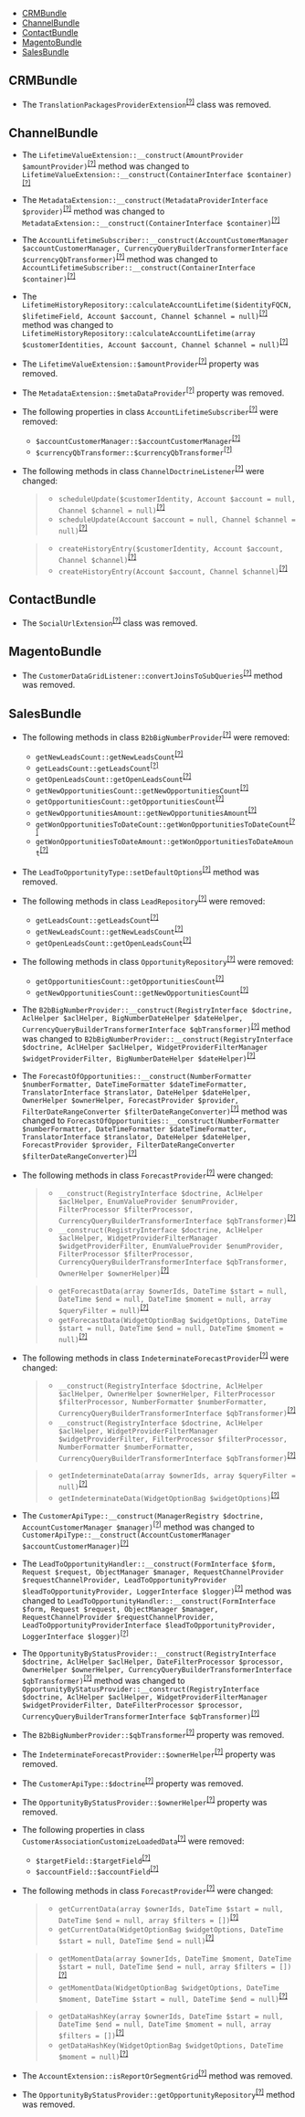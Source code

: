 - [CRMBundle](#crmbundle)
- [ChannelBundle](#channelbundle)
- [ContactBundle](#contactbundle)
- [MagentoBundle](#magentobundle)
- [SalesBundle](#salesbundle)

CRMBundle
---------
* The `TranslationPackagesProviderExtension`<sup>[[?]](https://github.com/oroinc/crm/tree/2.0/src/Oro/Bundle/CRMBundle/Provider/TranslationPackagesProviderExtension.php#L9 "Oro\Bundle\CRMBundle\Provider\TranslationPackagesProviderExtension")</sup> class was removed.

ChannelBundle
-------------
* The `LifetimeValueExtension::__construct(AmountProvider $amountProvider)`<sup>[[?]](https://github.com/oroinc/crm/tree/2.0/src/Oro/Bundle/ChannelBundle/Twig/LifetimeValueExtension.php#L19 "Oro\Bundle\ChannelBundle\Twig\LifetimeValueExtension")</sup> method was changed to `LifetimeValueExtension::__construct(ContainerInterface $container)`<sup>[[?]](https://github.com/oroinc/crm/tree/2.1/src/Oro/Bundle/ChannelBundle/Twig/LifetimeValueExtension.php#L21 "Oro\Bundle\ChannelBundle\Twig\LifetimeValueExtension")</sup>
* The `MetadataExtension::__construct(MetadataProviderInterface $provider)`<sup>[[?]](https://github.com/oroinc/crm/tree/2.0/src/Oro/Bundle/ChannelBundle/Twig/MetadataExtension.php#L17 "Oro\Bundle\ChannelBundle\Twig\MetadataExtension")</sup> method was changed to `MetadataExtension::__construct(ContainerInterface $container)`<sup>[[?]](https://github.com/oroinc/crm/tree/2.1/src/Oro/Bundle/ChannelBundle/Twig/MetadataExtension.php#L19 "Oro\Bundle\ChannelBundle\Twig\MetadataExtension")</sup>
* The `AccountLifetimeSubscriber::__construct(AccountCustomerManager $accountCustomerManager, CurrencyQueryBuilderTransformerInterface $currencyQbTransformer)`<sup>[[?]](https://github.com/oroinc/crm/tree/2.0/src/Oro/Bundle/ChannelBundle/EventListener/AccountLifetimeSubscriber.php#L31 "Oro\Bundle\ChannelBundle\EventListener\AccountLifetimeSubscriber")</sup> method was changed to `AccountLifetimeSubscriber::__construct(ContainerInterface $container)`<sup>[[?]](https://github.com/oroinc/crm/tree/2.1/src/Oro/Bundle/ChannelBundle/EventListener/AccountLifetimeSubscriber.php#L37 "Oro\Bundle\ChannelBundle\EventListener\AccountLifetimeSubscriber")</sup>
* The `LifetimeHistoryRepository::calculateAccountLifetime($identityFQCN, $lifetimeField, Account $account, Channel $channel = null)`<sup>[[?]](https://github.com/oroinc/crm/tree/2.0/src/Oro/Bundle/ChannelBundle/Entity/Repository/LifetimeHistoryRepository.php#L25 "Oro\Bundle\ChannelBundle\Entity\Repository\LifetimeHistoryRepository")</sup> method was changed to `LifetimeHistoryRepository::calculateAccountLifetime(array $customerIdentities, Account $account, Channel $channel = null)`<sup>[[?]](https://github.com/oroinc/crm/tree/2.1/src/Oro/Bundle/ChannelBundle/Entity/Repository/LifetimeHistoryRepository.php#L24 "Oro\Bundle\ChannelBundle\Entity\Repository\LifetimeHistoryRepository")</sup>
* The `LifetimeValueExtension::$amountProvider`<sup>[[?]](https://github.com/oroinc/crm/tree/2.0/src/Oro/Bundle/ChannelBundle/Twig/LifetimeValueExtension.php#L14 "Oro\Bundle\ChannelBundle\Twig\LifetimeValueExtension::$amountProvider")</sup> property was removed.
* The `MetadataExtension::$metaDataProvider`<sup>[[?]](https://github.com/oroinc/crm/tree/2.0/src/Oro/Bundle/ChannelBundle/Twig/MetadataExtension.php#L12 "Oro\Bundle\ChannelBundle\Twig\MetadataExtension::$metaDataProvider")</sup> property was removed.
* The following properties in class `AccountLifetimeSubscriber`<sup>[[?]](https://github.com/oroinc/crm/tree/2.0/src/Oro/Bundle/ChannelBundle/EventListener/AccountLifetimeSubscriber.php#L19 "Oro\Bundle\ChannelBundle\EventListener\AccountLifetimeSubscriber")</sup> were removed:
   - `$accountCustomerManager::$accountCustomerManager`<sup>[[?]](https://github.com/oroinc/crm/tree/2.0/src/Oro/Bundle/ChannelBundle/EventListener/AccountLifetimeSubscriber.php#L19 "Oro\Bundle\ChannelBundle\EventListener\AccountLifetimeSubscriber::$accountCustomerManager")</sup>
   - `$currencyQbTransformer::$currencyQbTransformer`<sup>[[?]](https://github.com/oroinc/crm/tree/2.0/src/Oro/Bundle/ChannelBundle/EventListener/AccountLifetimeSubscriber.php#L22 "Oro\Bundle\ChannelBundle\EventListener\AccountLifetimeSubscriber::$currencyQbTransformer")</sup>
* The following methods in class `ChannelDoctrineListener`<sup>[[?]](https://github.com/oroinc/crm/tree/2.1/src/Oro/Bundle/ChannelBundle/EventListener/ChannelDoctrineListener.php#L211 "Oro\Bundle\ChannelBundle\EventListener\ChannelDoctrineListener")</sup> were changed:
  > - `scheduleUpdate($customerIdentity, Account $account = null, Channel $channel = null)`<sup>[[?]](https://github.com/oroinc/crm/tree/2.0/src/Oro/Bundle/ChannelBundle/EventListener/ChannelDoctrineListener.php#L218 "Oro\Bundle\ChannelBundle\EventListener\ChannelDoctrineListener")</sup>
  > - `scheduleUpdate(Account $account = null, Channel $channel = null)`<sup>[[?]](https://github.com/oroinc/crm/tree/2.1/src/Oro/Bundle/ChannelBundle/EventListener/ChannelDoctrineListener.php#L211 "Oro\Bundle\ChannelBundle\EventListener\ChannelDoctrineListener")</sup>

  > - `createHistoryEntry($customerIdentity, Account $account, Channel $channel)`<sup>[[?]](https://github.com/oroinc/crm/tree/2.0/src/Oro/Bundle/ChannelBundle/EventListener/ChannelDoctrineListener.php#L255 "Oro\Bundle\ChannelBundle\EventListener\ChannelDoctrineListener")</sup>
  > - `createHistoryEntry(Account $account, Channel $channel)`<sup>[[?]](https://github.com/oroinc/crm/tree/2.1/src/Oro/Bundle/ChannelBundle/EventListener/ChannelDoctrineListener.php#L247 "Oro\Bundle\ChannelBundle\EventListener\ChannelDoctrineListener")</sup>


ContactBundle
-------------
* The `SocialUrlExtension`<sup>[[?]](https://github.com/oroinc/crm/tree/2.0/src/Oro/Bundle/ContactBundle/Twig/SocialUrlExtension.php#L7 "Oro\Bundle\ContactBundle\Twig\SocialUrlExtension")</sup> class was removed.

MagentoBundle
-------------
* The `CustomerDataGridListener::convertJoinsToSubQueries`<sup>[[?]](https://github.com/oroinc/crm/tree/2.0/src/Oro/Bundle/MagentoBundle/EventListener/CustomerDataGridListener.php#L77 "Oro\Bundle\MagentoBundle\EventListener\CustomerDataGridListener::convertJoinsToSubQueries")</sup> method was removed.

SalesBundle
-----------
* The following methods in class `B2bBigNumberProvider`<sup>[[?]](https://github.com/oroinc/crm/tree/2.0/src/Oro/Bundle/SalesBundle/Provider/B2bBigNumberProvider.php#L49 "Oro\Bundle\SalesBundle\Provider\B2bBigNumberProvider")</sup> were removed:
   - `getNewLeadsCount::getNewLeadsCount`<sup>[[?]](https://github.com/oroinc/crm/tree/2.0/src/Oro/Bundle/SalesBundle/Provider/B2bBigNumberProvider.php#L49 "Oro\Bundle\SalesBundle\Provider\B2bBigNumberProvider::getNewLeadsCount")</sup>
   - `getLeadsCount::getLeadsCount`<sup>[[?]](https://github.com/oroinc/crm/tree/2.0/src/Oro/Bundle/SalesBundle/Provider/B2bBigNumberProvider.php#L64 "Oro\Bundle\SalesBundle\Provider\B2bBigNumberProvider::getLeadsCount")</sup>
   - `getOpenLeadsCount::getOpenLeadsCount`<sup>[[?]](https://github.com/oroinc/crm/tree/2.0/src/Oro/Bundle/SalesBundle/Provider/B2bBigNumberProvider.php#L79 "Oro\Bundle\SalesBundle\Provider\B2bBigNumberProvider::getOpenLeadsCount")</sup>
   - `getNewOpportunitiesCount::getNewOpportunitiesCount`<sup>[[?]](https://github.com/oroinc/crm/tree/2.0/src/Oro/Bundle/SalesBundle/Provider/B2bBigNumberProvider.php#L92 "Oro\Bundle\SalesBundle\Provider\B2bBigNumberProvider::getNewOpportunitiesCount")</sup>
   - `getOpportunitiesCount::getOpportunitiesCount`<sup>[[?]](https://github.com/oroinc/crm/tree/2.0/src/Oro/Bundle/SalesBundle/Provider/B2bBigNumberProvider.php#L107 "Oro\Bundle\SalesBundle\Provider\B2bBigNumberProvider::getOpportunitiesCount")</sup>
   - `getNewOpportunitiesAmount::getNewOpportunitiesAmount`<sup>[[?]](https://github.com/oroinc/crm/tree/2.0/src/Oro/Bundle/SalesBundle/Provider/B2bBigNumberProvider.php#L122 "Oro\Bundle\SalesBundle\Provider\B2bBigNumberProvider::getNewOpportunitiesAmount")</sup>
   - `getWonOpportunitiesToDateCount::getWonOpportunitiesToDateCount`<sup>[[?]](https://github.com/oroinc/crm/tree/2.0/src/Oro/Bundle/SalesBundle/Provider/B2bBigNumberProvider.php#L138 "Oro\Bundle\SalesBundle\Provider\B2bBigNumberProvider::getWonOpportunitiesToDateCount")</sup>
   - `getWonOpportunitiesToDateAmount::getWonOpportunitiesToDateAmount`<sup>[[?]](https://github.com/oroinc/crm/tree/2.0/src/Oro/Bundle/SalesBundle/Provider/B2bBigNumberProvider.php#L153 "Oro\Bundle\SalesBundle\Provider\B2bBigNumberProvider::getWonOpportunitiesToDateAmount")</sup>
* The `LeadToOpportunityType::setDefaultOptions`<sup>[[?]](https://github.com/oroinc/crm/tree/2.0/src/Oro/Bundle/SalesBundle/Form/Type/LeadToOpportunityType.php#L33 "Oro\Bundle\SalesBundle\Form\Type\LeadToOpportunityType::setDefaultOptions")</sup> method was removed.
* The following methods in class `LeadRepository`<sup>[[?]](https://github.com/oroinc/crm/tree/2.0/src/Oro/Bundle/SalesBundle/Entity/Repository/LeadRepository.php#L146 "Oro\Bundle\SalesBundle\Entity\Repository\LeadRepository")</sup> were removed:
   - `getLeadsCount::getLeadsCount`<sup>[[?]](https://github.com/oroinc/crm/tree/2.0/src/Oro/Bundle/SalesBundle/Entity/Repository/LeadRepository.php#L146 "Oro\Bundle\SalesBundle\Entity\Repository\LeadRepository::getLeadsCount")</sup>
   - `getNewLeadsCount::getNewLeadsCount`<sup>[[?]](https://github.com/oroinc/crm/tree/2.0/src/Oro/Bundle/SalesBundle/Entity/Repository/LeadRepository.php#L163 "Oro\Bundle\SalesBundle\Entity\Repository\LeadRepository::getNewLeadsCount")</sup>
   - `getOpenLeadsCount::getOpenLeadsCount`<sup>[[?]](https://github.com/oroinc/crm/tree/2.0/src/Oro/Bundle/SalesBundle/Entity/Repository/LeadRepository.php#L176 "Oro\Bundle\SalesBundle\Entity\Repository\LeadRepository::getOpenLeadsCount")</sup>
* The following methods in class `OpportunityRepository`<sup>[[?]](https://github.com/oroinc/crm/tree/2.0/src/Oro/Bundle/SalesBundle/Entity/Repository/OpportunityRepository.php#L362 "Oro\Bundle\SalesBundle\Entity\Repository\OpportunityRepository")</sup> were removed:
   - `getOpportunitiesCount::getOpportunitiesCount`<sup>[[?]](https://github.com/oroinc/crm/tree/2.0/src/Oro/Bundle/SalesBundle/Entity/Repository/OpportunityRepository.php#L362 "Oro\Bundle\SalesBundle\Entity\Repository\OpportunityRepository::getOpportunitiesCount")</sup>
   - `getNewOpportunitiesCount::getNewOpportunitiesCount`<sup>[[?]](https://github.com/oroinc/crm/tree/2.0/src/Oro/Bundle/SalesBundle/Entity/Repository/OpportunityRepository.php#L381 "Oro\Bundle\SalesBundle\Entity\Repository\OpportunityRepository::getNewOpportunitiesCount")</sup>
* The `B2bBigNumberProvider::__construct(RegistryInterface $doctrine, AclHelper $aclHelper, BigNumberDateHelper $dateHelper, CurrencyQueryBuilderTransformerInterface $qbTransformer)`<sup>[[?]](https://github.com/oroinc/crm/tree/2.0/src/Oro/Bundle/SalesBundle/Provider/B2bBigNumberProvider.php#L31 "Oro\Bundle\SalesBundle\Provider\B2bBigNumberProvider")</sup> method was changed to `B2bBigNumberProvider::__construct(RegistryInterface $doctrine, AclHelper $aclHelper, WidgetProviderFilterManager $widgetProviderFilter, BigNumberDateHelper $dateHelper)`<sup>[[?]](https://github.com/oroinc/crm/tree/2.1/src/Oro/Bundle/SalesBundle/Provider/B2bBigNumberProvider.php#L35 "Oro\Bundle\SalesBundle\Provider\B2bBigNumberProvider")</sup>
* The `ForecastOfOpportunities::__construct(NumberFormatter $numberFormatter, DateTimeFormatter $dateTimeFormatter, TranslatorInterface $translator, DateHelper $dateHelper, OwnerHelper $ownerHelper, ForecastProvider $provider, FilterDateRangeConverter $filterDateRangeConverter)`<sup>[[?]](https://github.com/oroinc/crm/tree/2.0/src/Oro/Bundle/SalesBundle/Provider/ForecastOfOpportunities.php#L52 "Oro\Bundle\SalesBundle\Provider\ForecastOfOpportunities")</sup> method was changed to `ForecastOfOpportunities::__construct(NumberFormatter $numberFormatter, DateTimeFormatter $dateTimeFormatter, TranslatorInterface $translator, DateHelper $dateHelper, ForecastProvider $provider, FilterDateRangeConverter $filterDateRangeConverter)`<sup>[[?]](https://github.com/oroinc/crm/tree/2.1/src/Oro/Bundle/SalesBundle/Provider/ForecastOfOpportunities.php#L50 "Oro\Bundle\SalesBundle\Provider\ForecastOfOpportunities")</sup>
* The following methods in class `ForecastProvider`<sup>[[?]](https://github.com/oroinc/crm/tree/2.1/src/Oro/Bundle/SalesBundle/Provider/Opportunity/ForecastProvider.php#L67 "Oro\Bundle\SalesBundle\Provider\Opportunity\ForecastProvider")</sup> were changed:
  > - `__construct(RegistryInterface $doctrine, AclHelper $aclHelper, EnumValueProvider $enumProvider, FilterProcessor $filterProcessor, CurrencyQueryBuilderTransformerInterface $qbTransformer)`<sup>[[?]](https://github.com/oroinc/crm/tree/2.0/src/Oro/Bundle/SalesBundle/Provider/Opportunity/ForecastProvider.php#L58 "Oro\Bundle\SalesBundle\Provider\Opportunity\ForecastProvider")</sup>
  > - `__construct(RegistryInterface $doctrine, AclHelper $aclHelper, WidgetProviderFilterManager $widgetProviderFilter, EnumValueProvider $enumProvider, FilterProcessor $filterProcessor, CurrencyQueryBuilderTransformerInterface $qbTransformer, OwnerHelper $ownerHelper)`<sup>[[?]](https://github.com/oroinc/crm/tree/2.1/src/Oro/Bundle/SalesBundle/Provider/Opportunity/ForecastProvider.php#L67 "Oro\Bundle\SalesBundle\Provider\Opportunity\ForecastProvider")</sup>

  > - `getForecastData(array $ownerIds, DateTime $start = null, DateTime $end = null, DateTime $moment = null, array $queryFilter = null)`<sup>[[?]](https://github.com/oroinc/crm/tree/2.0/src/Oro/Bundle/SalesBundle/Provider/Opportunity/ForecastProvider.php#L81 "Oro\Bundle\SalesBundle\Provider\Opportunity\ForecastProvider")</sup>
  > - `getForecastData(WidgetOptionBag $widgetOptions, DateTime $start = null, DateTime $end = null, DateTime $moment = null)`<sup>[[?]](https://github.com/oroinc/crm/tree/2.1/src/Oro/Bundle/SalesBundle/Provider/Opportunity/ForecastProvider.php#L93 "Oro\Bundle\SalesBundle\Provider\Opportunity\ForecastProvider")</sup>

* The following methods in class `IndeterminateForecastProvider`<sup>[[?]](https://github.com/oroinc/crm/tree/2.1/src/Oro/Bundle/SalesBundle/Provider/Opportunity/IndeterminateForecastProvider.php#L48 "Oro\Bundle\SalesBundle\Provider\Opportunity\IndeterminateForecastProvider")</sup> were changed:
  > - `__construct(RegistryInterface $doctrine, AclHelper $aclHelper, OwnerHelper $ownerHelper, FilterProcessor $filterProcessor, NumberFormatter $numberFormatter, CurrencyQueryBuilderTransformerInterface $qbTransformer)`<sup>[[?]](https://github.com/oroinc/crm/tree/2.0/src/Oro/Bundle/SalesBundle/Provider/Opportunity/IndeterminateForecastProvider.php#L47 "Oro\Bundle\SalesBundle\Provider\Opportunity\IndeterminateForecastProvider")</sup>
  > - `__construct(RegistryInterface $doctrine, AclHelper $aclHelper, WidgetProviderFilterManager $widgetProviderFilter, FilterProcessor $filterProcessor, NumberFormatter $numberFormatter, CurrencyQueryBuilderTransformerInterface $qbTransformer)`<sup>[[?]](https://github.com/oroinc/crm/tree/2.1/src/Oro/Bundle/SalesBundle/Provider/Opportunity/IndeterminateForecastProvider.php#L48 "Oro\Bundle\SalesBundle\Provider\Opportunity\IndeterminateForecastProvider")</sup>

  > - `getIndeterminateData(array $ownerIds, array $queryFilter = null)`<sup>[[?]](https://github.com/oroinc/crm/tree/2.0/src/Oro/Bundle/SalesBundle/Provider/Opportunity/IndeterminateForecastProvider.php#L87 "Oro\Bundle\SalesBundle\Provider\Opportunity\IndeterminateForecastProvider")</sup>
  > - `getIndeterminateData(WidgetOptionBag $widgetOptions)`<sup>[[?]](https://github.com/oroinc/crm/tree/2.1/src/Oro/Bundle/SalesBundle/Provider/Opportunity/IndeterminateForecastProvider.php#L84 "Oro\Bundle\SalesBundle\Provider\Opportunity\IndeterminateForecastProvider")</sup>

* The `CustomerApiType::__construct(ManagerRegistry $doctrine, AccountCustomerManager $manager)`<sup>[[?]](https://github.com/oroinc/crm/tree/2.0/src/Oro/Bundle/SalesBundle/Form/Type/CustomerApiType.php#L29 "Oro\Bundle\SalesBundle\Form\Type\CustomerApiType")</sup> method was changed to `CustomerApiType::__construct(AccountCustomerManager $accountCustomerManager)`<sup>[[?]](https://github.com/oroinc/crm/tree/2.1/src/Oro/Bundle/SalesBundle/Form/Type/CustomerApiType.php#L20 "Oro\Bundle\SalesBundle\Form\Type\CustomerApiType")</sup>
* The `LeadToOpportunityHandler::__construct(FormInterface $form, Request $request, ObjectManager $manager, RequestChannelProvider $requestChannelProvider, LeadToOpportunityProvider $leadToOpportunityProvider, LoggerInterface $logger)`<sup>[[?]](https://github.com/oroinc/crm/tree/2.0/src/Oro/Bundle/SalesBundle/Form/Handler/LeadToOpportunityHandler.php#L25 "Oro\Bundle\SalesBundle\Form\Handler\LeadToOpportunityHandler")</sup> method was changed to `LeadToOpportunityHandler::__construct(FormInterface $form, Request $request, ObjectManager $manager, RequestChannelProvider $requestChannelProvider, LeadToOpportunityProviderInterface $leadToOpportunityProvider, LoggerInterface $logger)`<sup>[[?]](https://github.com/oroinc/crm/tree/2.1/src/Oro/Bundle/SalesBundle/Form/Handler/LeadToOpportunityHandler.php#L25 "Oro\Bundle\SalesBundle\Form\Handler\LeadToOpportunityHandler")</sup>
* The `OpportunityByStatusProvider::__construct(RegistryInterface $doctrine, AclHelper $aclHelper, DateFilterProcessor $processor, OwnerHelper $ownerHelper, CurrencyQueryBuilderTransformerInterface $qbTransformer)`<sup>[[?]](https://github.com/oroinc/crm/tree/2.0/src/Oro/Bundle/SalesBundle/Dashboard/Provider/OpportunityByStatusProvider.php#L41 "Oro\Bundle\SalesBundle\Dashboard\Provider\OpportunityByStatusProvider")</sup> method was changed to `OpportunityByStatusProvider::__construct(RegistryInterface $doctrine, AclHelper $aclHelper, WidgetProviderFilterManager $widgetProviderFilter, DateFilterProcessor $processor, CurrencyQueryBuilderTransformerInterface $qbTransformer)`<sup>[[?]](https://github.com/oroinc/crm/tree/2.1/src/Oro/Bundle/SalesBundle/Dashboard/Provider/OpportunityByStatusProvider.php#L40 "Oro\Bundle\SalesBundle\Dashboard\Provider\OpportunityByStatusProvider")</sup>
* The `B2bBigNumberProvider::$qbTransformer`<sup>[[?]](https://github.com/oroinc/crm/tree/2.0/src/Oro/Bundle/SalesBundle/Provider/B2bBigNumberProvider.php#L23 "Oro\Bundle\SalesBundle\Provider\B2bBigNumberProvider::$qbTransformer")</sup> property was removed.
* The `IndeterminateForecastProvider::$ownerHelper`<sup>[[?]](https://github.com/oroinc/crm/tree/2.0/src/Oro/Bundle/SalesBundle/Provider/Opportunity/IndeterminateForecastProvider.php#L25 "Oro\Bundle\SalesBundle\Provider\Opportunity\IndeterminateForecastProvider::$ownerHelper")</sup> property was removed.
* The `CustomerApiType::$doctrine`<sup>[[?]](https://github.com/oroinc/crm/tree/2.0/src/Oro/Bundle/SalesBundle/Form/Type/CustomerApiType.php#L20 "Oro\Bundle\SalesBundle\Form\Type\CustomerApiType::$doctrine")</sup> property was removed.
* The `OpportunityByStatusProvider::$ownerHelper`<sup>[[?]](https://github.com/oroinc/crm/tree/2.0/src/Oro/Bundle/SalesBundle/Dashboard/Provider/OpportunityByStatusProvider.php#L29 "Oro\Bundle\SalesBundle\Dashboard\Provider\OpportunityByStatusProvider::$ownerHelper")</sup> property was removed.
* The following properties in class `CustomerAssociationCustomizeLoadedData`<sup>[[?]](https://github.com/oroinc/crm/tree/2.0/src/Oro/Bundle/SalesBundle/Api/Processor/CustomerAssociationCustomizeLoadedData.php#L29 "Oro\Bundle\SalesBundle\Api\Processor\CustomerAssociationCustomizeLoadedData")</sup> were removed:
   - `$targetField::$targetField`<sup>[[?]](https://github.com/oroinc/crm/tree/2.0/src/Oro/Bundle/SalesBundle/Api/Processor/CustomerAssociationCustomizeLoadedData.php#L29 "Oro\Bundle\SalesBundle\Api\Processor\CustomerAssociationCustomizeLoadedData::$targetField")</sup>
   - `$accountField::$accountField`<sup>[[?]](https://github.com/oroinc/crm/tree/2.0/src/Oro/Bundle/SalesBundle/Api/Processor/CustomerAssociationCustomizeLoadedData.php#L32 "Oro\Bundle\SalesBundle\Api\Processor\CustomerAssociationCustomizeLoadedData::$accountField")</sup>
* The following methods in class `ForecastProvider`<sup>[[?]](https://github.com/oroinc/crm/tree/2.1/src/Oro/Bundle/SalesBundle/Provider/Opportunity/ForecastProvider.php#L119 "Oro\Bundle\SalesBundle\Provider\Opportunity\ForecastProvider")</sup> were changed:
  > - `getCurrentData(array $ownerIds, DateTime $start = null, DateTime $end = null, array $filters = [])`<sup>[[?]](https://github.com/oroinc/crm/tree/2.0/src/Oro/Bundle/SalesBundle/Provider/Opportunity/ForecastProvider.php#L111 "Oro\Bundle\SalesBundle\Provider\Opportunity\ForecastProvider")</sup>
  > - `getCurrentData(WidgetOptionBag $widgetOptions, DateTime $start = null, DateTime $end = null)`<sup>[[?]](https://github.com/oroinc/crm/tree/2.1/src/Oro/Bundle/SalesBundle/Provider/Opportunity/ForecastProvider.php#L119 "Oro\Bundle\SalesBundle\Provider\Opportunity\ForecastProvider")</sup>

  > - `getMomentData(array $ownerIds, DateTime $moment, DateTime $start = null, DateTime $end = null, array $filters = [])`<sup>[[?]](https://github.com/oroinc/crm/tree/2.0/src/Oro/Bundle/SalesBundle/Provider/Opportunity/ForecastProvider.php#L143 "Oro\Bundle\SalesBundle\Provider\Opportunity\ForecastProvider")</sup>
  > - `getMomentData(WidgetOptionBag $widgetOptions, DateTime $moment, DateTime $start = null, DateTime $end = null)`<sup>[[?]](https://github.com/oroinc/crm/tree/2.1/src/Oro/Bundle/SalesBundle/Provider/Opportunity/ForecastProvider.php#L141 "Oro\Bundle\SalesBundle\Provider\Opportunity\ForecastProvider")</sup>

  > - `getDataHashKey(array $ownerIds, DateTime $start = null, DateTime $end = null, DateTime $moment = null, array $filters = [])`<sup>[[?]](https://github.com/oroinc/crm/tree/2.0/src/Oro/Bundle/SalesBundle/Provider/Opportunity/ForecastProvider.php#L341 "Oro\Bundle\SalesBundle\Provider\Opportunity\ForecastProvider")</sup>
  > - `getDataHashKey(WidgetOptionBag $widgetOptions, DateTime $moment = null)`<sup>[[?]](https://github.com/oroinc/crm/tree/2.1/src/Oro/Bundle/SalesBundle/Provider/Opportunity/ForecastProvider.php#L270 "Oro\Bundle\SalesBundle\Provider\Opportunity\ForecastProvider")</sup>

* The `AccountExtension::isReportOrSegmentGrid`<sup>[[?]](https://github.com/oroinc/crm/tree/2.0/src/Oro/Bundle/SalesBundle/Datagrid/Extension/Customers/AccountExtension.php#L62 "Oro\Bundle\SalesBundle\Datagrid\Extension\Customers\AccountExtension::isReportOrSegmentGrid")</sup> method was removed.
* The `OpportunityByStatusProvider::getOpportunityRepository`<sup>[[?]](https://github.com/oroinc/crm/tree/2.0/src/Oro/Bundle/SalesBundle/Dashboard/Provider/OpportunityByStatusProvider.php#L111 "Oro\Bundle\SalesBundle\Dashboard\Provider\OpportunityByStatusProvider::getOpportunityRepository")</sup> method was removed.

